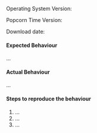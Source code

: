 Operating System Version:
<!-- OS X 10.11? Windows 10? Linux?-->

Popcorn Time Version:
<!-- What version of Popcorn Time are you running? -->

Download date:
<!-- When did you install Popcorn Time? -->

#### Expected Behaviour
<!-- What did you think the app was going to do? -->
...

#### Actual Behaviour
<!-- What does the app do instead? -->
...

#### Steps to reproduce the behaviour
<!-- What steps do we need to take to find the same bug that you found? -->

1. ...
2. ...
3. ...
